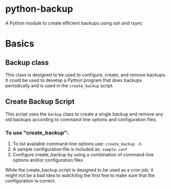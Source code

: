 python-backup
=============

A Python module to create efficient backups using ssh and rsync

# Basics
## Backup class
This class is designed to be used to configure, create, and remove backups. It
could be used to develop a Python program that does backups periodically and is
used in the `create_backup` script.

## Create Backup Script
This script uses the `backup` class to create a single backup and remove any old
backups according to command-line options and configuration files.

### To use "create_backup":
1. To list available command-line options use: `create_backup -h`
2. A sample configuration file is included as: `sample.conf`
3. Configure create_backup by using a combination of command-line options and/or
   configuration files

While the create_backup script is designed to be used as a cron job, it might
not be a bad idea to watch/log the first few to make sure that the configuration
is correct.
